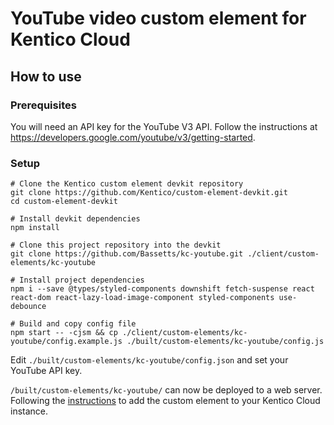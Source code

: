 # YouTube video custom element for Kentico Cloud

## How to use

### Prerequisites

You will need an API key for the YouTube V3 API. Follow the instructions at https://developers.google.com/youtube/v3/getting-started.

### Setup

```
# Clone the Kentico custom element devkit repository
git clone https://github.com/Kentico/custom-element-devkit.git
cd custom-element-devkit

# Install devkit dependencies
npm install

# Clone this project repository into the devkit
git clone https://github.com/Bassetts/kc-youtube.git ./client/custom-elements/kc-youtube

# Install project dependencies
npm i --save @types/styled-components downshift fetch-suspense react react-dom react-lazy-load-image-component styled-components use-debounce

# Build and copy config file
npm start -- -cjsm && cp ./client/custom-elements/kc-youtube/config.example.js ./built/custom-elements/kc-youtube/config.js
```

Edit `./built/custom-elements/kc-youtube/config.json` and set your YouTube API key.

`/built/custom-elements/kc-youtube/` can now be deployed to a web server. Following the [instructions](https://developer.kenticocloud.com/docs/integrating-content-editing-features#section-3-displaying-a-custom-element-in-kentico-cloud) to add the custom element to your Kentico Cloud instance.
